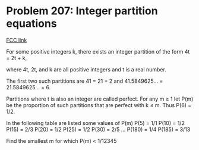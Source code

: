 # Problem 207: Integer partition equations

[FCC link](https://www.freecodecamp.org/learn/coding-interview-prep/project-euler/problem-207-integer-partition-equations)

For some positive integers k, there exists an integer partition of the form 4t =
2t + k,

where 4t, 2t, and k are all positive integers and t is a real number.

The first two such partitions are 41 = 21 + 2 and 41.5849625... =
21.5849625... + 6.

Partitions where t is also an integer are called perfect. For any m ≥ 1 let P(m)
be the proportion of such partitions that are perfect with k ≤ m. Thus P(6) =
1/2.

In the following table are listed some values of P(m) P(5) = 1/1 P(10) = 1/2
P(15) = 2/3 P(20) = 1/2 P(25) = 1/2 P(30) = 2/5 ... P(180) = 1/4 P(185) = 3/13

Find the smallest m for which P(m) < 1/12345
